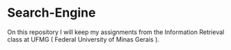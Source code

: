 # Search-Engine
On this repository I will keep my assignments from the Information Retrieval class at UFMG ( Federal University of Minas Gerais ).
